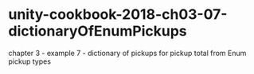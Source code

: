 # unity-cookbook-2018-ch03-07-dictionaryOfEnumPickups
chapter 3 - example 7 - dictionary of pickups for pickup total from Enum pickup types
